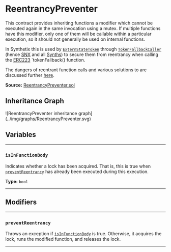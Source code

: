 # ReentrancyPreventer

This contract provides inheriting functions a modifier which cannot be executed again in the same invocation using a mutex. If multiple functions have this modifier, only one of them will be callable within a particular execution, so it should not generally be used on internal functions.

In Synthetix this is used by [`ExternStateToken`](ExternStateToken.md) through [`TokenFallbackCaller`](TokenFallbackCaller.md) (hence [SNX](Synthetix.md) and all [Synths](Synth.md)) to secure them from reentrancy when calling the [ERC223](https://github.com/ethereum/EIPs/issues/223) `tokenFallback() function.

The dangers of reentrant function calls and various solutions to are discussed further [here](https://github.com/ethereum/wiki/wiki/Safety#reentrancy).

**Source:** [ReentrancyPreventer.sol](https://github.com/Synthetixio/synthetix/blob/master/contracts/ReentrancyPreventer.sol)

<section-sep />

## Inheritance Graph

<inheritance-graph>
    ![ReentrancyPreventer inheritance graph](../img/graphs/ReentrancyPreventer.svg)
</inheritance-graph>

<section-sep />

## Variables

---

### `isInFunctionBody`

Indicates whether a lock has been acquired. That is, this is true when [`preventReentrancy`](#preventreentrancy) has already been executed during this execution.

**Type:** `bool`

---

<section-sep />

## Modifiers

---

### `preventReentrancy`

Throws an exception if [`isInFunctionBody`](#isinfunctionbody) is true.
Otherwise, it acquires the lock, runs the modified function, and releases the lock.

---

<section-sep />
